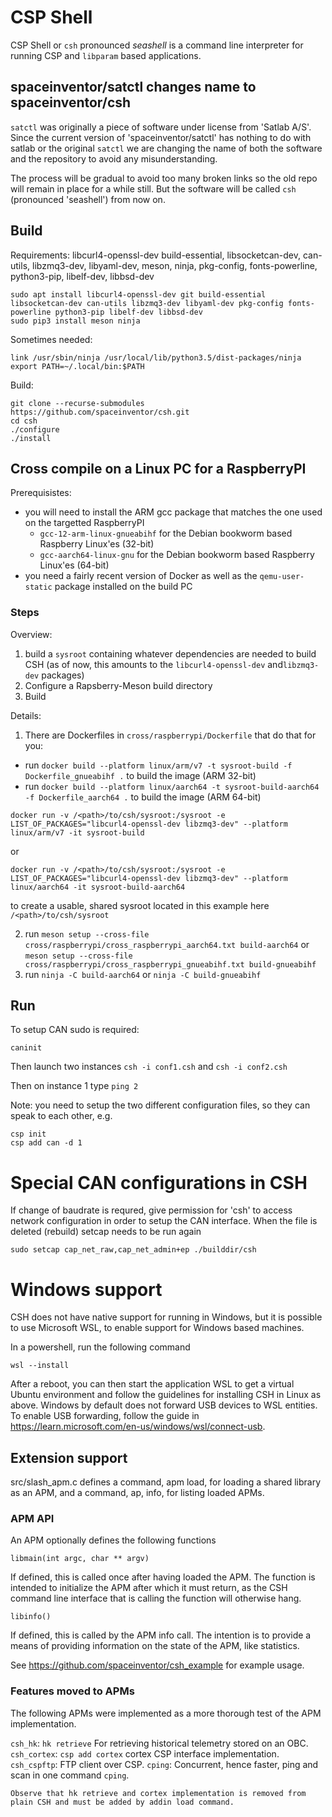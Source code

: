 # CSP Shell

CSP Shell or `csh` pronounced *seashell* is a command line interpreter for running CSP and `libparam` based applications.

## spaceinventor/satctl changes name to spaceinventor/csh

`satctl` was originally a piece of software under license from 'Satlab A/S'. Since the current
version of 'spaceinventor/satctl' has nothing to do with satlab or the original `satctl`
we are changing the name of both the software and the repository to avoid any misunderstanding.

The process will be gradual to avoid too many broken links so the old repo will remain in place for a while still.
But the software will be called `csh` (pronounced 'seashell') from now on.


## Build

Requirements: libcurl4-openssl-dev build-essential, libsocketcan-dev, can-utils, libzmq3-dev, libyaml-dev, meson, ninja, pkg-config, fonts-powerline, python3-pip, libelf-dev, libbsd-dev

```
sudo apt install libcurl4-openssl-dev git build-essential libsocketcan-dev can-utils libzmq3-dev libyaml-dev pkg-config fonts-powerline python3-pip libelf-dev libbsd-dev
sudo pip3 install meson ninja
```

Sometimes needed:
```
link /usr/sbin/ninja /usr/local/lib/python3.5/dist-packages/ninja
export PATH=~/.local/bin:$PATH
```

Build:
```
git clone --recurse-submodules https://github.com/spaceinventor/csh.git
cd csh
./configure
./install
```

## Cross compile on a Linux PC for a RaspberryPI

Prerequisistes:

* you will need to install the ARM gcc package that matches the one used on the targetted RaspberryPI
  * `gcc-12-arm-linux-gnueabihf` for the Debian bookworm based Raspberry Linux'es (32-bit)
  * `gcc-aarch64-linux-gnu`  for the Debian bookworm based Raspberry Linux'es (64-bit)
* you need a fairly recent version of Docker as well as the `qemu-user-static` package installed on the build PC

### Steps

Overview:

1. build a `sysroot` containing whatever dependencies are needed to build CSH (as of now, this amounts to the `libcurl4-openssl-dev` and`libzmq3-dev` packages)
2. Configure a Rapsberry-Meson build directory
3. Build

Details:

1. There are Dockerfiles in `cross/raspberrypi/Dockerfile` that do that for you:
  * run `docker build --platform linux/arm/v7 -t sysroot-build -f Dockerfile_gnueabihf .` to build the image (ARM 32-bit)
  * run `docker build --platform linux/aarch64 -t sysroot-build-aarch64 -f Dockerfile_aarch64 .` to build the image (ARM 64-bit)


```
docker run -v /<path>/to/csh/sysroot:/sysroot -e LIST_OF_PACKAGES="libcurl4-openssl-dev libzmq3-dev" --platform linux/arm/v7 -it sysroot-build
```
or

```
docker run -v /<path>/to/csh/sysroot:/sysroot -e LIST_OF_PACKAGES="libcurl4-openssl-dev libzmq3-dev" --platform linux/aarch64 -it sysroot-build-aarch64
```

to create a usable, shared sysroot located in this example here `/<path>/to/csh/sysroot`

2. run `meson setup --cross-file cross/raspberrypi/cross_raspberrypi_aarch64.txt build-aarch64` or `meson setup --cross-file cross/raspberrypi/cross_raspberrypi_gnueabihf.txt build-gnueabihf`
3. run `ninja -C build-aarch64` or `ninja -C build-gnueabihf`

## Run

To setup CAN sudo is required:

```
caninit
```

Then launch two instances
`csh -i conf1.csh`
and
`csh -i conf2.csh`

Then on instance 1 type `ping 2`

Note: you need to setup the two different configuration files, so they can speak to each other, e.g.
```
csp init
csp add can -d 1
```

Special CAN configurations in CSH
=================================

If change of baudrate is requred, give permission for 'csh' to access network configuration in order to setup the CAN interface. When the file is deleted (rebuild) setcap needs to be run again

```
sudo setcap cap_net_raw,cap_net_admin+ep ./builddir/csh
```

Windows support
===============
CSH does not have native support for running in Windows, but it is possible to use Microsoft WSL, to enable support for Windows based machines.

In a powershell, run the following command
```
wsl --install
```
After a reboot, you can then start the application WSL to get a virtual Ubuntu environment and follow the guidelines for installing CSH in Linux as above. Windows by default does not forward USB devices to WSL entities. To enable USB forwarding, follow the guide in https://learn.microsoft.com/en-us/windows/wsl/connect-usb.


## Extension support

src/slash_apm.c defines a command, apm load, for loading a shared library as an APM, and a command, ap, info, for listing loaded APMs.

### APM API

An APM optionally defines the following functions

```
libmain(int argc, char ** argv)
```
If defined, this is called once after having loaded the APM. The function is intended to initialize the APM after which it must return, as the CSH command line interface that is calling the function will otherwise hang.

```
libinfo()
```
If defined, this is called by the APM info call. The intention is to provide a means of providing information on the state of the APM, like statistics.

See https://github.com/spaceinventor/csh_example for example usage.

### Features moved to APMs

The following APMs were implemented as a more thorough test of the APM implementation.

`csh_hk`: `hk retrieve` For retrieving historical telemetry stored on an OBC.
`csh_cortex`: `csp add cortex` cortex CSP interface implementation.
`csh_cspftp`: FTP client over CSP.
`cping`: Concurrent, hence faster, ping and scan in one command `cping`.

``Observe that hk retrieve and cortex implementation is removed from plain CSH and must be added by addin load command.``

